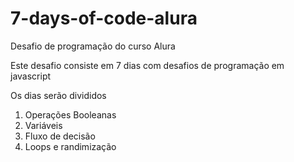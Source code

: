 # 7-days-of-code-alura
Desafio de programação do curso Alura

Este desafio consiste em 7 dias com desafios de programação em javascript

Os dias serão divididos
<ol>
    <li>Operações Booleanas</li>
    <li>Variáveis</li>
    <li>Fluxo de decisão</li>
    <li>Loops e randimização</li>
</ol>